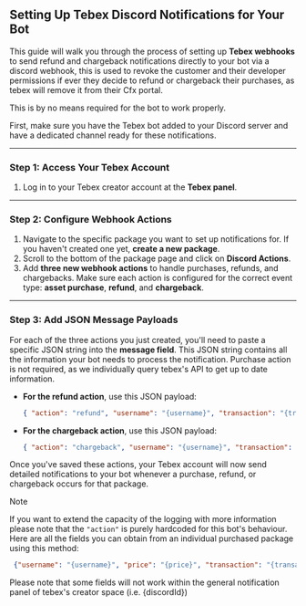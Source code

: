 ## Setting Up Tebex Discord Notifications for Your Bot

This guide will walk you through the process of setting up **Tebex webhooks** to send refund and chargeback notifications directly to your bot via a discord webhook, this is used to revoke the customer and their developer permissions if ever they decide to refund or chargeback their purchases, as tebex will remove it from their Cfx portal.

This is by no means required for the bot to work properly.

First, make sure you have the Tebex bot added to your Discord server and have a dedicated channel ready for these notifications.

-----

### Step 1: Access Your Tebex Account

1.  Log in to your Tebex creator account at the **Tebex panel**.

-----

### Step 2: Configure Webhook Actions

1.  Navigate to the specific package you want to set up notifications for. If you haven't created one yet, **create a new package**.
2.  Scroll to the bottom of the package page and click on **Discord Actions**.
3.  Add **three new webhook actions** to handle purchases, refunds, and chargebacks. Make sure each action is configured for the correct event type: **asset purchase**, **refund**, and **chargeback**.

-----

### Step 3: Add JSON Message Payloads

For each of the three actions you just created, you'll need to paste a specific JSON string into the **message field**. This JSON string contains all the information your bot needs to process the notification. Purchase action is not required, as we individually query tebex's API to get up to date information.

  * **For the refund action**, use this JSON payload:

    ```json
    { "action": "refund", "username": "{username}", "transaction": "{transaction}", "packageName": "{packageName}"}
    ```

  * **For the chargeback action**, use this JSON payload:

    ```json
    { "action": "chargeback", "username": "{username}", "transaction": "{transaction}", "packageName": "{packageName}"}
    ```

Once you've saved these actions, your Tebex account will now send detailed notifications to your bot whenever a purchase, refund, or chargeback occurs for that package.

> [!NOTE]
> If you want to extend the capacity of the logging with more information please note that the `"action"` is purely hardcoded for this bot's behaviour.
> Here are all the fields you can obtain from an individual purchased package using this method:
> ```json
>  {"username": "{username}", "price": "{price}", "transaction": "{transaction}", "packageName": "{packageName}", "time": "{time}", "date": "{date}", "email": ">{email}", "purchaserName": "{purchaserName}", "purchaserUuid": "{purchaserUuid}", "server": "{server}", "discordId": "{discordId}"}
> ```
> Please note that some fields will not work within the general notification panel of tebex's creator space (i.e. {discordId})
